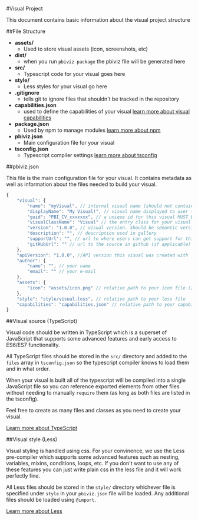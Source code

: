#Visual Project

This document contains basic information about the visual project structure

##File Structure

* **assets/**
    * Used to store visual assets (icon, screenshots, etc)
* **dist/**
    * when you run `pbiviz package` the pbiviz file will be generated here
* **src/**
    * Typescript code for your visual goes here
* **style/**
    * Less styles for your visual go here
* **.gitignore**
    * tells git to ignore files that shouldn't be tracked in the repository
* **capabilities.json**
    * used to define the capabilities of your visual [learn more about visual capabilities](Capabilities/Capabilities.md)
* **package.json**
    * Used by npm to manage modules [learn more about npm](https://www.npmjs.com/)
* **pbiviz.json**
    * Main configuration file for your visual
* **tsconfig.json**
    * Typescript compiler settings [learn more about tsconfig](https://www.typescriptlang.org/docs/handbook/tsconfig-json.html)

    
##pbiviz.json

This file is the main configuration file for your visual. It contains metadata as well as information about the files needed to build your visual.

```javascript
{
    "visual": {
        "name": "myVisual", // internal visual name (should not contain spaces)
        "displayName": "My Visual!", // visual name displayed to user (used in gallery)
        "guid": "PBI_CV_xxxxxxx", // a unique id for this visual MUST BE UNIQUE
        "visualClassName": "Visual" // the entry class for your visual
        "version": "1.0.0", // visual version. Should be semantic version (increment if you update the visual)
        "description": "", // description used in gallery
        "supportUrl": "", // url to where users can get support for this visual
        "gitHubUrl": "" // url to the source in github (if applicable)
    },
    "apiVersion": "1.0.0", //API version this visual was created with
    "author": {
        "name": "", // your name
        "email": "" // your e-mail
    },
    "assets": {
        "icon": "assets/icon.png" // relative path to your icon file (20x20 png)
    },
    "style": "style/visual.less", // relative path to your less file
    "capabilities": "capabilities.json" // relative path to your capabilities definition 
}
```


##Visual source (TypeScript)

Visual code should be written in TypeScript which is a superset of JavaScript that supports some advanced features and early access to ES6/ES7 functionality.
 
All TypeScript files should be stored in the `src/` directory and added to the `files` array in `tsconfig.json` so the typescript compiler knows to load them and in what order.

When your visual is built all of the typescript will be compiled into a single JavaScript file so you can reference exported elements from other files without needing to manually `require` them (as long as both files are listed in the tsconfig).

Feel free to create as many files and classes as you need to create your visual. 

[Learn more about TypeScript](http://www.typescriptlang.org/)


##Visual style (Less)

Visual styling is handled using css. For your convinence, we use the Less pre-compiler which supports some advanced features such as nesting, variables, mixins, conditions, loops, etc. If you don't want to use any of these features you can just write plain css in the less file and it will work perfectly fine.

All Less files should be stored in the `style/` directory whichever file is specified under `style` in your `pbiviz.json` file will be loaded. Any additional files should be loaded using `@import`.

[Learn more about Less](http://lesscss.org/)
